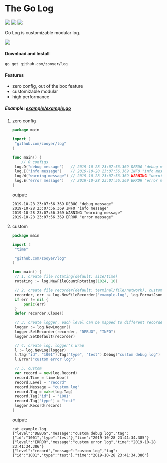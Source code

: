 # The Go Log


![](https://travis-ci.org/boennemann/badges.svg?branch=master)  ![](https://img.shields.io/badge/license-MIT-blue.svg)  ![](https://img.shields.io/badge/godoc-reference-blue.svg)

Go Log is customizable modular log.

![](https://github.com/golang/go/blob/master/doc/gopher/fiveyears.jpg?raw=true)


#### Download and Install

```shell
go get github.com/zooyer/log
```

#### Features

- zero config, out of the box feature
- customizable modular
- high performance

##### Example: [example/example.go](example/example.go)

1. zero config

   ```go
   package main
   
   import (
   	"github.com/zooyer/log"
   )
   
   func main() {
       // 0 configs
   	log.D("debug message")   // 2019-10-28 23:07:56.369 DEBUG "debug message"
   	log.I("info message")    // 2019-10-28 23:07:56.369 INFO "info message"
   	log.W("warning message") // 2019-10-28 23:07:56.369 WARNING "warning message"
   	log.E("error message")   // 2019-10-28 23:07:56.369 ERROR "error message"
   }
   ```

   output:

   ```shell
   2019-10-28 23:07:56.369 DEBUG "debug message"
   2019-10-28 23:07:56.369 INFO "info message"
   2019-10-28 23:07:56.369 WARNING "warning message"
   2019-10-28 23:07:56.369 ERROR "error message"
   ```

   

2. custom

   ```go
   package main
   
   import (
   	"time"
   
   	"github.com/zooyer/log"
   )
   
   func main() {
   	// 1. create file rotating(default: size/time)
   	rotating := log.NewFileCountRotating(1024, 10)
   
   	// 2. create file recorder(default: terminal/file/network), custom formatter: json/text
   	recorder, err := log.NewFileRecorder("example.log", log.FormatJson, rotating)
   	if err != nil {
   		panic(err)
   	}
   	defer recorder.Close()
   
   	// 3. create logger, each level can be mapped to different recorder
   	logger := log.NewLogger()
   	logger.SetRecorder(recorder, "DEBUG", "INFO")
   	logger.SetDefault(recorder)
   
   	// 4. create log, logger's wrap
   	l := log.NewLog(logger)
   	l.Tag("id", "1001").Tag("type", "test").Debug("custom debug log")
   	l.Error("custom error log")
   
   	// 5. custom
   	var record = new(log.Record)
   	record.Time = time.Now()
   	record.Level = "record"
   	record.Message = "custom log"
   	record.Tag = make(log.Tag)
   	record.Tag["id"] = "1001"
   	record.Tag["type"] = "test"
   	logger.Record(record)
   }
   ```

   output:

   ```shell
   cat example.log
   {"level":"DEBUG","message":"custom debug log","tag":{"id":"1001","type":"test"},"time":"2019-10-28 23:41:34.385"}
   {"level":"ERROR","message":"custom error log","time":"2019-10-28 23:41:34.386"}
   {"level":"record","message":"custom log","tag":{"id":"1001","type":"test"},"time":"2019-10-28 23:41:34.386"}
   ```

   